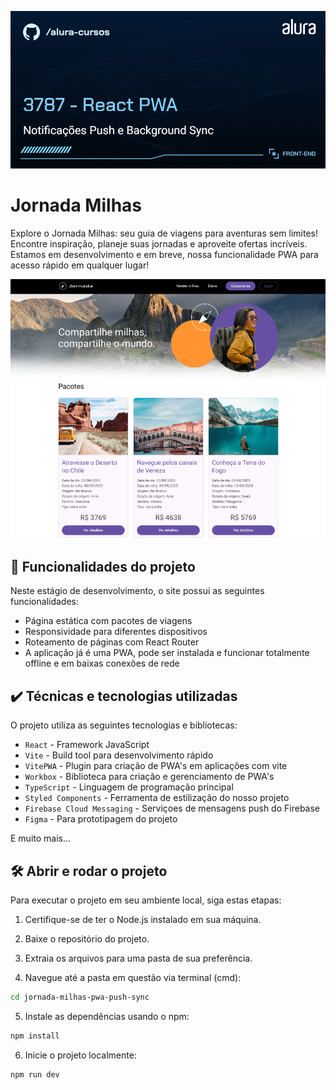 ![Jornada Milhas](thumb.png)

# Jornada Milhas

Explore o Jornada Milhas: seu guia de viagens para aventuras sem limites! Encontre inspiração, planeje suas jornadas e aproveite ofertas incríveis. Estamos em desenvolvimento e em breve, nossa funcionalidade PWA para acesso rápido em qualquer lugar!

![Imagem da aplicação da Jornada Milhas](jornada-milhas.png)

## 🔨 Funcionalidades do projeto

Neste estágio de desenvolvimento, o site possui as seguintes funcionalidades:

-   Página estática com pacotes de viagens
-   Responsividade para diferentes dispositivos
-   Roteamento de páginas com React Router
-   A aplicação já é uma PWA, pode ser instalada e funcionar totalmente offline e em baixas conexões de rede

## ✔️ Técnicas e tecnologias utilizadas

O projeto utiliza as seguintes tecnologias e bibliotecas:

-   `React` - Framework JavaScript
-   `Vite` - Build tool para desenvolvimento rápido
-   `VitePWA` - Plugin para criação de PWA's em aplicações com vite
-   `Workbox` - Biblioteca para criação e gerenciamento de PWA's
-   `TypeScript` - Linguagem de programação principal
-   `Styled Components` - Ferramenta de estilização do nosso projeto
-   `Firebase Cloud Messaging` - Serviçoes de mensagens push do Firebase
-   `Figma` - Para prototipagem do projeto

E muito mais...

## 🛠️ Abrir e rodar o projeto

Para executar o projeto em seu ambiente local, siga estas etapas:

1. Certifique-se de ter o Node.js instalado em sua máquina.

2. Baixe o repositório do projeto.

3. Extraia os arquivos para uma pasta de sua preferência.

4. Navegue até a pasta em questão via terminal (cmd):

```bash
cd jornada-milhas-pwa-push-sync
```

5. Instale as dependências usando o npm:

```bash
npm install
```

6. Inicie o projeto localmente:

```bash
npm run dev
```
